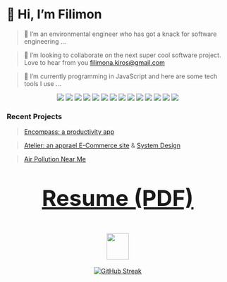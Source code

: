 

# 👋 Hi, I’m Filimon

> 👀 I’m an environmental engineer who has got a knack for software engineering ...

> 💞️ I’m looking to collaborate on the next super cool software project. Love to hear from you filimona.kiros@gmail.com

> 🌱 I’m currently programming in JavaScript and here are some tech tools I use ...

<div align="center">
     <img src="https://img.shields.io/badge/-ReactJs-61DAFB?logo=react&style=for-the-badge&logoColor=black">
     <img src="https://img.shields.io/badge/-Redux-764ABC?logo=redux&logoColor=white&style=for-the-badge">
     <img src="https://shields.io/badge/Node-339933?logo=node.js&logoColor=black&style=for-the-badge">
     <img src="https://shields.io/badge/Express-000000?logo=express&logoColor=white&style=for-the-badge">
     <img src="https://shields.io/badge/PostgreSQL-4169E1?logo=postgresql&logoColor=white&style=for-the-badge">
     <img src="https://img.shields.io/badge/-MongoDB-47A248?logo=mongodb&logoColor=white&style=for-the-badge">
     <img src="https://img.shields.io/badge/-MySQL-4479A1?logo=mysql&logoColor=white&style=for-the-badge">
     <img src="https://img.shields.io/badge/-AWS-232F3E?logo=amazonaws&logoColor=white&style=for-the-badge">
     <img src="https://img.shields.io/badge/-Docker-2496ED?logo=docker&logoColor=white&style=for-the-badge">
     <img src="https://shields.io/badge/MaterialUI-007FFF?logo=mui&logoColor=white&style=for-the-badge">
     <img src="https://shields.io/badge/Jest-C21325?logo=jest&logoColor=white&style=for-the-badge">
     <img src="https://img.shields.io/badge/-NGINX-009639?logo=nginx&logoColor=white&style=for-the-badge">
     <img src="https://img.shields.io/badge/-Ubuntu-E95420?logo=ubuntu&logoColor=white&style=for-the-badge">
     <img src="https://img.shields.io/badge/-Figma-B2E7E8?logo=figma&logoColor=black&style=for-the-badge">

</div>


###  Recent Projects

> [Encompass: a productivity app](https://github.com/FilimonK-Git/Encompass)

> [Atelier: an apprael E-Commerce site](https://github.com/FilimonK-Git/Atelier) & [System Design](https://github.com/FilimonK-Git/System-Design)

> [Air Pollution Near Me](https://github.com/FilimonK-Git/Air-Pollution-Near-Me)


<div align="center">

<h3> 
     <p style="font-size:50px"> 
      <a href="https://github.com/FilimonK-Git/FilimonK-Git/files/10414720/Resume_Filimon-Kiros.pdf"> Resume (PDF) </a>
     </p>
  <img src="https://media4.giphy.com/media/M9HhVYxZRC3Dctc1S8/giphy.gif?cid=ecf05e47ajfha2nu3a3nkfzebty183yntvzfva05jg0hfxdd&rid=giphy.gif&ct=g" width="50px" height="60px"> 
     
    
</h3>

<div align="center">

     


</div>

</div>
     
<div align="center">
     
[![GitHub Streak](https://github-readme-streak-stats.herokuapp.com/?user=FilimonK-Git&theme=github-dark-blue)](https://git.io/streak-stats)
     
</div>
<!---
FilimonK-Git/FilimonK-Git is a ✨ special ✨ repository because its `README.md` (this file) appears on your GitHub profile.
You can click the Preview link to take a look at your changes.
## Check out my [Resume - FKiros.pdf](https://github.com/FilimonK-Git/FilimonK-Git/files/10036904/Resume.-.FKiros.pdf)
--->


